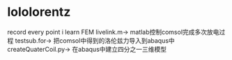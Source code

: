 # lololorentz
record every point i learn FEM 
livelink.m->
  matlab控制comsol完成多次放电过程
testsub.for->
  把comsol中得到的洛伦兹力导入到abaqus中
createQuaterCoil.py->
  在abaqus中建立四分之一三维模型

